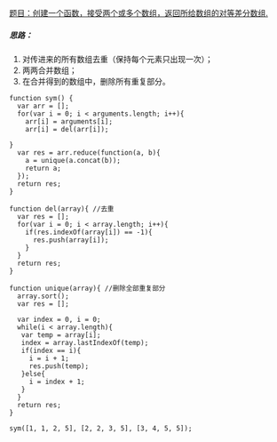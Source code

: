 [题目：创建一个函数，接受两个或多个数组，返回所给数组的对等差分数组.](https://www.freecodecamp.com/challenges/symmetric-difference)
##### 思路：
1. 对传进来的所有数组去重（保持每个元素只出现一次）；
2. 两两合并数组； 
3. 在合并得到的数组中，删除所有重复部分。
```
function sym() {
  var arr = [];
  for(var i = 0; i < arguments.length; i++){
    arr[i] = arguments[i];
    arr[i] = del(arr[i]);
    
}
  var res = arr.reduce(function(a, b){
    a = unique(a.concat(b));
    return a;
  });
  return res;
}

function del(array){ //去重
  var res = [];
  for(var i = 0; i < array.length; i++){
    if(res.indexOf(array[i]) == -1){
      res.push(array[i]);
    }
  }
  return res;
}

function unique(array){ //删除全部重复部分
  array.sort();
  var res = [];
  
  var index = 0, i = 0;
  while(i < array.length){
   var temp = array[i];
   index = array.lastIndexOf(temp);
   if(index == i){
     i = i + 1;
     res.push(temp);
   }else{
     i = index + 1;
   }
  }
  return res;
}

sym([1, 1, 2, 5], [2, 2, 3, 5], [3, 4, 5, 5]);

```
